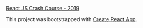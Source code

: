[React JS Crash Course - 2019](https://www.youtube.com/watch?v=sBws8MSXN7A)

This project was bootstrapped with [Create React App](https://github.com/facebook/create-react-app).
